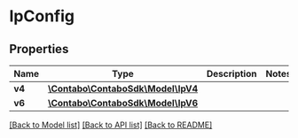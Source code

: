 # IpConfig

## Properties
Name | Type | Description | Notes
------------ | ------------- | ------------- | -------------
**v4** | [**\Contabo\ContaboSdk\Model\IpV4**](IpV4.md) |  | 
**v6** | [**\Contabo\ContaboSdk\Model\IpV6**](IpV6.md) |  | 

[[Back to Model list]](../../README.md#documentation-for-models) [[Back to API list]](../../README.md#documentation-for-api-endpoints) [[Back to README]](../../README.md)

